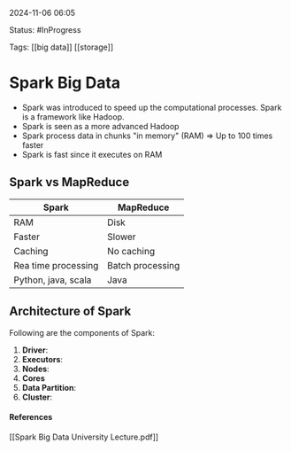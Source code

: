 
2024-11-06 06:05

Status: #InProgress

Tags: [[big data]] [[storage]]

# Spark Big Data

- Spark was introduced to speed up the computational processes. Spark is a framework like Hadoop.
- Spark is seen as a more advanced Hadoop
- Spark process data in chunks "in memory" (RAM) => Up to 100 times faster
- Spark is fast since it executes on RAM

## Spark vs MapReduce


| **Spark**           | **MapReduce**    |
| ------------------- | ---------------- |
| RAM                 | Disk             |
| Faster              | Slower           |
| Caching             | No caching       |
| Rea time processing | Batch processing |
| Python, java, scala | Java             |

## Architecture of Spark

Following are the components of Spark:

1. **Driver**:
2. **Executors**:
3. **Nodes**:
4. **Cores**
5. **Data Partition**: 
6. **Cluster**:







#### References
[[Spark Big Data University Lecture.pdf]]